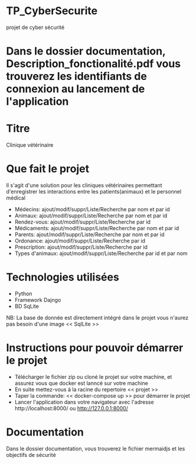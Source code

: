 # TP_CyberSecurite
  projet de cyber sécurité
  
# Dans le dossier documentation, Description_fonctionalité.pdf vous trouverez les identifiants de connexion au lancement de l'application
# Titre
  Clinique vétérinaire
# Que fait le projet
  Il s'agit d'une solution pour les cliniques vétérinaires permettant d'enregistrer les interactions entre les patients(animaux) et le personnel médical

  * Médecins: ajout/modif/suppr/Liste/Recherche par nom et par id
  * Animaux: ajout/modif/suppr/Liste/Recherche par nom et par id
  * Rendez-vous: ajout/modif/suppr/Liste/Recherche par id
  * Médicaments: ajout/modif/suppr/Liste/Recherche par nom et par id
  * Parents: ajout/modif/suppr/Liste/Recherche par nom et par id
  * Ordonance: ajout/modif/suppr/Liste/Recherche par id
  * Prescription: ajout/modif/suppr/Liste/Recherche par id
  * Types d'animaux: ajout/modif/suppr/Liste/Recherche par id et par nom
# Technologies utilisées
  * Python 
  * Framework Dajngo
  * BD SqLite
  
  NB: La base de donnée est directement intégré dans le projet vous n'aurez pas besoin d'une image << SqlLite >>

# Instructions pour pouvoir démarrer le projet
  * Télécharger le fichier zip ou cloné le projet sur votre machine, et assurez vous que docker est lanncé sur votre machine
  * En suite mettez-vous à la racine du repertoire << projet >>
  * Taper la commande:
    << docker-compose up >>  pour démarrer le projet
  * Lancer l'application dans votre navigateur avec l'adresse http://localhost:8000/ ou http://127.0.0.1:8000/
# Documentation
  Dans le dossier documentation, vous trouverez le fichier mermaidjs et les objectifs de sécurité
